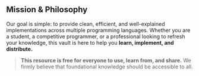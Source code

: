 
## Mission & Philosophy

Our goal is simple: to provide clean, efficient, and well-explained implementations across multiple programming languages. Whether you are a student, a competitive programmer, or a professional looking to refresh your knowledge, this vault is here to help you **learn, implement, and distribute.**

> **This resource is free for everyone to use, learn from, and share.** We firmly believe that foundational knowledge should be accessible to all.
